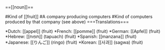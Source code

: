 ==[[noun]]==

#Kind of [[fruit]]
#A company producing computers
#Kind of computers produced by that company (see above)
===Translations===

*Dutch: [[appel]] (fruit)
*French: [[pomme]] (fruit)
*German: [[Apfel]] (fruit)
*Hebrew: [[תפוח]] (tapuach) (fruit)
*Spanish: [[manzana]] (fruit)
*Japanese: [[りんご]] (ringo) (fruit)
*Korean: [[사과]] (sagwa) (fruit)